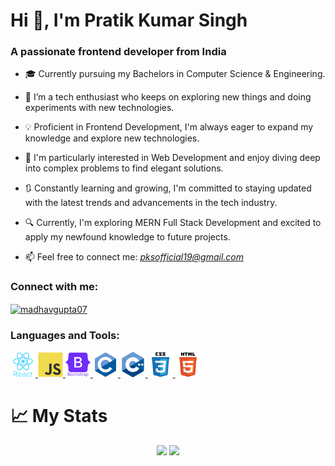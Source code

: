 <h1>Hi 👋, I'm Pratik Kumar Singh</h1>
<h3>A passionate frontend developer from India</h3>


- 🎓 Currently pursuing my Bachelors in Computer Science & Engineering.

- 🌱 I’m a tech enthusiast who keeps on exploring new things and doing experiments with new technologies.

- 💡 Proficient in Frontend Development, I'm always eager to expand my knowledge and explore new technologies.

- 🚀 I'm particularly interested in Web Development and enjoy diving deep into complex problems to find elegant solutions.

- 🔃 Constantly learning and growing, I'm committed to staying updated with the latest trends and advancements in the tech industry.

- 🔍 Currently, I'm exploring MERN Full Stack Development and excited to apply my newfound knowledge to future projects.
 
- 📫 Feel free to connect me: *pksofficial19@gmail.com*

<h3 align="left">Connect with me:</h3>
    <p align="left">
        <a href="https://linkedin.com/in/prat19coder" target="blank"><img align="center"
                src="https://raw.githubusercontent.com/rahuldkjain/github-profile-readme-generator/master/src/images/icons/Social/linked-in-alt.svg"
                alt="madhavgupta07" height="30" width="40" /></a>
    </p>

<h3 align="left">Languages and Tools:</h3>
    <p align="left">
        <a href="https://reactjs.org/" target="_blank" rel="noreferrer"> <img
                src="https://raw.githubusercontent.com/devicons/devicon/master/icons/react/react-original-wordmark.svg"
                alt="react" width="40" height="40" /> </a>
        <a href="https://developer.mozilla.org/en-US/docs/Web/JavaScript" target="_blank" rel="noreferrer"> <img
                src="https://raw.githubusercontent.com/devicons/devicon/master/icons/javascript/javascript-original.svg"
                alt="javascript" width="40" height="40" /> </a>
        <a href="https://getbootstrap.com" target="_blank" rel="noreferrer"> <img
                src="https://raw.githubusercontent.com/devicons/devicon/master/icons/bootstrap/bootstrap-plain-wordmark.svg"
                alt="bootstrap" width="40" height="40" /> </a>
        <a href="https://www.cprogramming.com/" target="_blank" rel="noreferrer"> <img
                src="https://raw.githubusercontent.com/devicons/devicon/master/icons/c/c-original.svg" alt="c"
                width="40" height="40" /> </a>
        <a href="https://www.w3schools.com/cpp/" target="_blank" rel="noreferrer"> <img
                src="https://raw.githubusercontent.com/devicons/devicon/master/icons/cplusplus/cplusplus-original.svg"
                alt="cplusplus" width="40" height="40" /> </a>
        <a href="https://www.w3schools.com/css/" target="_blank" rel="noreferrer"> <img
                src="https://raw.githubusercontent.com/devicons/devicon/master/icons/css3/css3-original-wordmark.svg"
                alt="css3" width="40" height="40" /> </a>
        <a href="https://www.w3.org/html/" target="_blank" rel="noreferrer"> <img
                src="https://raw.githubusercontent.com/devicons/devicon/master/icons/html5/html5-original-wordmark.svg"
                alt="html5" width="40" height="40" /> </a>


  </p>
<h1>📈 My Stats</h1>
<p align="center">
  <img width="48%" src="https://github-readme-stats.vercel.app/api?username=prat19coder&show_icons=true&theme=tokyonight" />
  <img width="48%" src="https://github-readme-streak-stats.herokuapp.com/?user=prat19coder&theme=tokyonight" />
</p>

